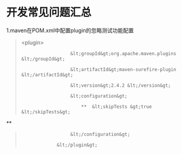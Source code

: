# 开发常见问题汇总

1.maven在POM.xml中配置plugin的忽略测试功能配置 

> &lt;plugin&gt;
>
>                       &lt;groupId&gt;org.apache.maven.plugins &lt;/groupId&gt;
>
>                       &lt;artifactId&gt;maven-surefire-plugin &lt;/artifactId&gt;
>
>                       &lt;version&gt;2.4.2 &lt;/version&gt;
>
>                       &lt;configuration&gt;
>
>                           **  &lt;skipTests &gt;true &lt;/skipTests&gt;**
>
>                       &lt;/configuration&gt;
>
>                  &lt;/plugin&gt;



